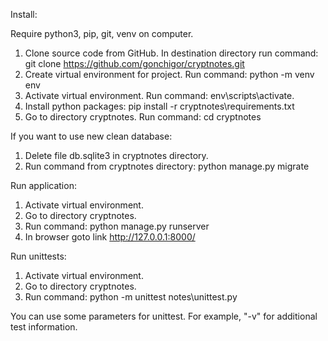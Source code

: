 Install:

Require python3, pip, git, venv on computer.

1. Clone source code from GitHub. In destination directory run command:
   git clone https://github.com/gonchigor/cryptnotes.git
2. Create virtual environment for project. Run command: python -m venv env
3. Activate virtual environment. Run command: env\scripts\activate.
4. Install python packages: pip install -r cryptnotes\requirements.txt
5. Go to directory cryptnotes. Run command: cd cryptnotes

If you want to use new clean database:

1. Delete file db.sqlite3 in cryptnotes directory.
2. Run command from cryptnotes directory: python manage.py migrate

Run application:

1. Activate virtual environment.
2. Go to directory cryptnotes.
3. Run command: python manage.py runserver
4. In browser goto link http://127.0.0.1:8000/

Run unittests:

1. Activate virtual environment.
2. Go to directory cryptnotes.
3. Run command: python -m unittest notes\unittest.py

You can use some parameters for unittest. For example, "-v" for additional test information. 